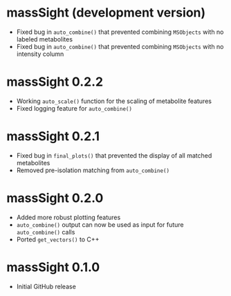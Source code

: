 # massSight (development version)

* Fixed bug in `auto_combine()` that prevented combining `MSObjects` with no labeled metabolites
* Fixed bug in `auto_combine()` that prevented combining `MSObjects` with no intensity column

# massSight 0.2.2

* Working `auto_scale()` function for the scaling of metabolite features
* Fixed logging feature for `auto_combine()`

# massSight 0.2.1

* Fixed bug in `final_plots()` that prevented the display of all matched metabolites
* Removed pre-isolation matching from `auto_combine()`

# massSight 0.2.0

* Added more robust plotting features
* `auto_combine()` output can now be used as input for future `auto_combine()` calls
* Ported `get_vectors()` to C++

# massSight 0.1.0

* Initial GitHub release
